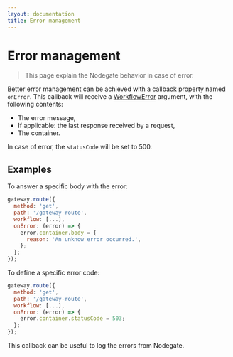 ```yaml
---
layout: documentation
title: Error management
---
```


# Error management

> This page explain the Nodegate behavior in case of error.

Better error management can be achieved with a callback property named `onError`.
This callback will receive a [WorkflowError](/api-reference-pipelineerror.html) argument, with the
following contents:

 - The error message,
 - If applicable: the last response received by a request,
 - The container.

In case of error, the `statusCode` will be set to 500.

## Examples

To answer a specific body with the error:

```js
gateway.route({
  method: 'get',
  path: '/gateway-route',
  workflow: [...],
  onError: (error) => {
    error.container.body = {
      reason: 'An unknow error occurred.',
    };
  };
});
```

To define a specific error code:

```js
gateway.route({
  method: 'get',
  path: '/gateway-route',
  workflow: [...],
  onError: (error) => {
    error.container.statusCode = 503;
  };
});
```

<div class="tip" markdown="1">
This callback can be useful to log the errors from Nodegate.
</div>
